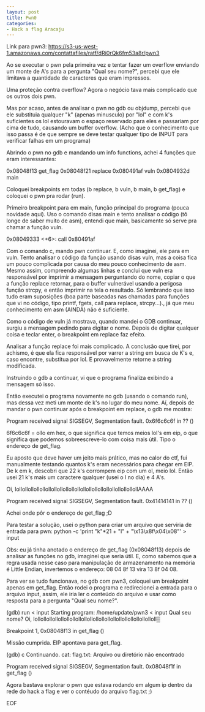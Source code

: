 ```yaml
---
layout: post
title: Pwn0
categories:
- Hack a flag Aracaju
---
```


Link para pwn3:
https://s3-us-west-1.amazonaws.com/contattafiles/ratf/dRi0rQk6fm53a8r/pwn3

Ao se executar o pwn pela primeira vez e tentar fazer um overflow 
enviando um monte de A's para a pergunta "Qual seu nome?", percebi 
que ele limitava a quantidade de caracteres que eram impressos.

Uma proteção contra overflow? Agora o negócio tava mais complicado
que os outros dois pwn.

Mas por acaso, antes de analisar o pwn no gdb ou objdump, percebi 
que ele substituia qualquer "k" (apenas minusculo) por "lol" e com 
k's suficientes os lol estouravam o espaço reservado para eles e 
passariam por cima de tudo, causando um buffer overflow. 
(Acho que o conhecimento que isso passa é de que sempre se deve 
testar qualquer tipo de INPUT para verificar falhas em um programa)

Abrindo o pwn no gdb e mandando um info functions, achei 4 funções 
que eram interessantes:

0x08048f13  get_flag
0x08048f21  replace
0x080491af  vuln
0x0804932d  main

Coloquei breakpoints em todas (b replace, b vuln, b main, b get_flag)
e coloquei o pwn pra rodar (run).

Primeiro breakpoint para em main, função principal do programa (pouca 
novidade aqui). Uso o comando disas main e tento analisar o código
(tô longe de saber muito de asm), entendi que main, basicamente
só serve pra chamar a função vuln.

   0x08049333 <+6>:     call   0x80491af <vuln>

Com o comando c, mando pwn continuar. E, como imaginei, ele para em 
vuln. Tento analisar o código da função usando disas vuln, mas a coisa 
fica um pouco complicada por causa do meu pouco conhecimento de asm. 
Mesmo assim, compreendo algumas linhas e conclui que vuln era 
responsável por imprimir a mensagem perguntando do nome, copiar o que
a função replace retornar, para o buffer vulnerável usando a 
perigosa função strcpy, e então imprimir na tela o resultado.
Só lembrando que isso tudo eram suposições (boa parte baseadas nas
chamadas para funções que vi no código, tipo printf, fgets, call
para replace, strcpy...)., já que meu conhecimento em asm (AINDA) 
não é suficiente.

Como o código de vuln já mostrava, quando mandei o GDB continuar, 
surgiu a mensagem pedindo para digitar o nome. Depois de digitar 
qualquer coisa e teclar enter, o breakpoint em replace faz efeito.

Analisar a função replace foi mais complicado. A conclusão que tirei, 
por achismo, é que ela fica responsável por varrer a string em busca 
de K's e, caso encontre, substitua por lol. E provavelmente retorne a
string modificada.

Instruindo o gdb a continuar, vi que o programa finaliza exibindo 
a mensagem só isso.

Então executei o programa novamente no gdb (usando o comando run), 
mas dessa vez meti um monte de k's no lugar do meu nome.
Aí, depois de mandar o pwn continuar após o breakpoint em replace, o 
gdb me mostra:

Program received signal SIGSEGV, Segmentation fault.
0x6f6c6c6f  in ?? ()

6f6c6c6f = ollo em hex, o que significa que temos meios lol's em 
eip, o que significa que podemos sobreescreve-lo com coisa mais útil. 
Tipo o endereço de get_flag.

Eu aposto que deve haver um jeito mais prático, mas no calor do ctf, 
fui manualmente testando quantos k's eram necessários para chegar em 
EIP. De k em k, descobri que 22 k's corrompem eip com um ol, meio lol. 
Então usei 21 k's mais um caractere qualquer (usei o l no dia) e 4 A's.

Oi, lollollollollollollollollollollollollollollollollollollollollollAAAA


Program received signal SIGSEGV, Segmentation fault.
0x41414141 in ?? ()

Achei onde pôr o endereço de get_flag ;D

Para testar a solução, usei o python para criar um arquivo que 
serviria de entrada para pwn: 
python -c 'print "k"*21 + "l" + "\x13\x8f\x04\x08"' > input

Obs: eu já tinha anotado o endereço de get_flag (0x08048f13) depois 
de analisar as funções no gdb, imaginei que seria útil. E, como 
sabemos que a regra usada nesse caso para manipulação de 
armazenamento na memória é Little Endian, invertemos o
endereço: 08 04 8f 13 vira 13 8f 04 08.

Para ver se tudo funcionava, no gdb com pwn3, coloquei um breakpoint 
apenas em get_flag. Então rodei o programa e redirecionei a entrada 
para o arquivo input, assim, ele iria ler o conteúdo do arquivo e usar 
como resposta para a pergunta "Qual seu nome?".

(gdb) run < input
Starting program: /home/update/pwn3 < input
Qual seu nome? Oi, lollollollollollollollollollollollollollollollollollollollolloll▒


Breakpoint 1, 0x08048f13 in get_flag ()

Missão cumprida. EIP apontava para get_flag.

(gdb) c
Continuando.
cat: flag.txt: Arquivo ou diretório não encontrado

Program received signal SIGSEGV, Segmentation fault.
0x08048f1f in get_flag ()

Agora bastava explorar o pwn que estava rodando em algum ip
dentro da rede do hack a flag e ver o contéudo do arquivo
flag.txt ;)

EOF
